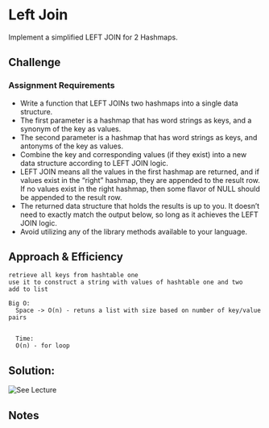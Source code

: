 # Left Join

Implement a simplified LEFT JOIN for 2 Hashmaps.

## Challenge

### Assignment Requirements

- Write a function that LEFT JOINs two hashmaps into a single data structure.
- The first parameter is a hashmap that has word strings as keys, and a synonym of the key as values.
- The second parameter is a hashmap that has word strings as keys, and antonyms of the key as values.
- Combine the key and corresponding values (if they exist) into a new data structure according to LEFT JOIN logic.
- LEFT JOIN means all the values in the first hashmap are returned, and if values exist in the “right” hashmap, they are appended to the result row. If no values exist in the right hashmap, then some flavor of NULL should be appended to the result row.
- The returned data structure that holds the results is up to you. It doesn’t need to exactly match the output below, so long as it achieves the LEFT JOIN logic.
- Avoid utilizing any of the library methods available to your language.


## Approach & Efficiency
    
    retrieve all keys from hashtable one
    use it to construct a string with values of hashtable one and two
    add to list 

    Big O:
      Space -> O(n) - retuns a list with size based on number of key/value pairs
      
      
      Time: 
      O(n) - for loop


## Solution:
 
![See Lecture](../../../../../../assets/leftjoin.jpg)

  
## Notes
